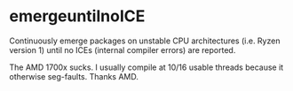 # emergeuntilnoICE
Continuously emerge packages on unstable CPU architectures (i.e. Ryzen version 1) until no ICEs (internal compiler errors) are reported.

The AMD 1700x sucks. I usually compile at 10/16 usable threads because it otherwise seg-faults. Thanks AMD.
